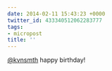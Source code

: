 ```yaml
---
date: 2014-02-11 15:43:23 +0000
twitter_id: 433340512062283777
tags:
- micropost
title: ''
---
```


[@kvnsmth](https://twitter.com/kvnsmth) happy birthday!
